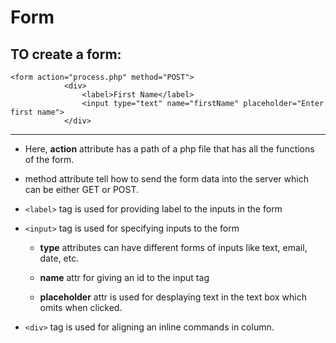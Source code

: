 # Form

## TO create a form:
```
<form action="process.php" method="POST">
			<div>
				<label>First Name</label>
				<input type="text" name="firstName" placeholder="Enter first name"> 
			</div>
```

---

* Here, **action** attribute has a path of a php file that has all the functions of the form.

* method attribute tell how to send the form data into the server which can be either GET or POST.

* `<label>` tag is used for providing label to the inputs in the form

* `<input>` tag is used for specifying inputs to the form

	* **type** attributes can have different forms of inputs like text, email, date, etc.

	* **name** attr for giving an id to the input tag

	* **placeholder** attr is used for desplaying text in the text box which omits when clicked.

* `<div>` tag is used for aligning an inline commands in column.